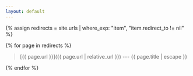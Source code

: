 ```yaml
---
layout: default
---
```


{% assign redirects = site.urls | where_exp: "item", "item.redirect_to != nil" %}

{% for page in redirects %}

 > [{{ page.url }}]({{ page.url | relative_url }}) --- {{ page.title | escape }}

{% endfor %}